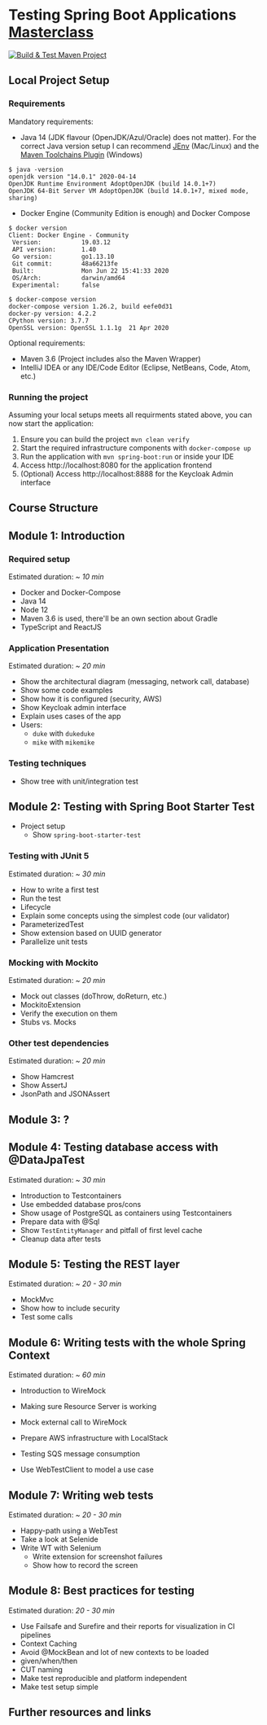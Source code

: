 # Testing Spring Boot Applications [Masterclass](https://rieckpil.de/testing-spring-boot-applications-masterclass/)

[![Build & Test Maven Project](https://github.com/rieckpil/testing-spring-boot-applications-masterclass/workflows/Build%20&%20Test%20Maven%20Project/badge.svg)](https://github.com/rieckpil/testing-spring-boot-applications-masterclass/actions)

## Local Project Setup

### Requirements

Mandatory requirements:

* Java 14 (JDK flavour (OpenJDK/Azul/Oracle) does not matter). For the correct Java version setup I can recommend [JEnv](https://www.youtube.com/watch?v=9FVZyeFDXo0) (Mac/Linux) and the [Maven Toolchains Plugin](https://maven.apache.org/plugins/maven-toolchains-plugin/toolchains/jdk.html) (Windows)

```
$ java -version
openjdk version "14.0.1" 2020-04-14
OpenJDK Runtime Environment AdoptOpenJDK (build 14.0.1+7)
OpenJDK 64-Bit Server VM AdoptOpenJDK (build 14.0.1+7, mixed mode, sharing)
```

* Docker Engine (Community Edition is enough) and Docker Compose

```
$ docker version
Client: Docker Engine - Community
 Version:           19.03.12
 API version:       1.40
 Go version:        go1.13.10
 Git commit:        48a66213fe
 Built:             Mon Jun 22 15:41:33 2020
 OS/Arch:           darwin/amd64
 Experimental:      false

$ docker-compose version
docker-compose version 1.26.2, build eefe0d31
docker-py version: 4.2.2
CPython version: 3.7.7
OpenSSL version: OpenSSL 1.1.1g  21 Apr 2020
```

Optional requirements:

* Maven 3.6 (Project includes also the Maven Wrapper)
* IntelliJ IDEA or any IDE/Code Editor (Eclipse, NetBeans, Code, Atom, etc.)

### Running the project

Assuming your local setups meets all requirments stated above, you can now start the application:

1. Ensure you can build the project `mvn clean verify`
2. Start the required infrastructure components with `docker-compose up`
3. Run the application with `mvn spring-boot:run` or inside your IDE
4. Access http://localhost:8080 for the application frontend
5. (Optional) Access http://localhost:8888 for the Keycloak Admin interface

## Course Structure

## Module 1: Introduction

### Required setup

Estimated duration: _~ 10 min_

* Docker and Docker-Compose
* Java 14
* Node 12
* Maven 3.6 is used, there'll be an own section about Gradle
* TypeScript and ReactJS

### Application Presentation

Estimated duration: _~ 20 min_

* Show the architectural diagram (messaging, network call, database)
* Show some code examples
* Show how it is configured (security, AWS)
* Show Keycloak admin interface
* Explain uses cases of the app
* Users:
  * `duke` with `dukeduke`
  * `mike` with `mikemike`

### Testing techniques

* Show tree with unit/integration test

## Module 2: Testing with Spring Boot Starter Test

* Project setup
    * Show `spring-boot-starter-test`


### Testing with JUnit 5

Estimated duration: _~ 30 min_

* How to write a first test
* Run the test
* Lifecycle
* Explain some concepts using the simplest code (our validator)
* ParameterizedTest
* Show extension based on UUID generator
* Parallelize unit tests

### Mocking with Mockito

Estimated duration: _~ 20 min_

* Mock out classes (doThrow, doReturn, etc.)
* MockitoExtension
* Verify the execution on them
* Stubs vs. Mocks

### Other test dependencies

Estimated duration: _~ 20 min_

* Show Hamcrest
* Show AssertJ
* JsonPath and JSONAssert

## Module 3: ?

## Module 4: Testing database access with @DataJpaTest

Estimated duration: _~ 30 min_

* Introduction to Testcontainers
* Use embedded database pros/cons
* Show usage of PostgreSQL as containers using Testcontainers
* Prepare data with @Sql
* Show `TestEntityManager` and pitfall of first level cache
* Cleanup data after tests

## Module 5: Testing the REST layer

Estimated duration: _~ 20 - 30 min_

* MockMvc
* Show how to include security
* Test some calls

## Module 6: Writing tests with the whole Spring Context

Estimated duration: _~ 60 min_

* Introduction to WireMock
* Making sure Resource Server is working
* Mock external call to WireMock
* Prepare AWS infrastructure with LocalStack

* Testing SQS message consumption
* Use WebTestClient to model a use case

## Module 7: Writing web tests

Estimated duration: _~ 20 - 30 min_

* Happy-path using a WebTest
* Take a look at Selenide
* Write WT with Selenium
    * Write extension for screenshot failures
    * Show how to record the screen


## Module 8: Best practices for testing

Estimated duration: _20 - 30 min_

* Use Failsafe and Surefire and their reports for visualization in CI pipelines
* Context Caching
* Avoid @MockBean and lot of new contexts to be loaded
* given/when/then
* CUT naming
* Make test reproducible and platform independent
* Make test setup simple


## Further resources and links
